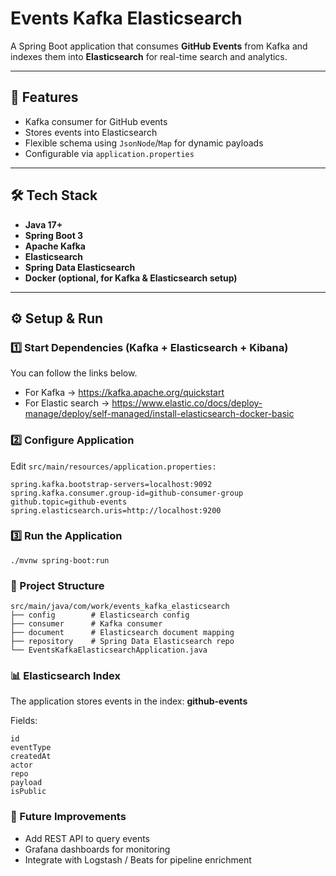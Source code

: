 # Events Kafka Elasticsearch

A Spring Boot application that consumes **GitHub Events** from Kafka and indexes them into **Elasticsearch** for real-time search and analytics.

---

## 🚀 Features
- Kafka consumer for GitHub events
- Stores events into Elasticsearch
- Flexible schema using `JsonNode`/`Map` for dynamic payloads
- Configurable via `application.properties`

---

## 🛠 Tech Stack
- **Java 17+**
- **Spring Boot 3**
- **Apache Kafka**
- **Elasticsearch**
- **Spring Data Elasticsearch**
- **Docker (optional, for Kafka & Elasticsearch setup)**

---

## ⚙️ Setup & Run

### 1️⃣ Start Dependencies (Kafka + Elasticsearch + Kibana)
You can follow the links below. </br>
- For Kafka -> https://kafka.apache.org/quickstart
- For Elastic search -> https://www.elastic.co/docs/deploy-manage/deploy/self-managed/install-elasticsearch-docker-basic

### 2️⃣ Configure Application
Edit `src/main/resources/application.properties:`

```
spring.kafka.bootstrap-servers=localhost:9092
spring.kafka.consumer.group-id=github-consumer-group 
github.topic=github-events
spring.elasticsearch.uris=http://localhost:9200 
```

### 3️⃣ Run the Application
`./mvnw spring-boot:run`

### 📂 Project Structure
```
src/main/java/com/work/events_kafka_elasticsearch
├── config        # Elasticsearch config
├── consumer      # Kafka consumer
├── document      # Elasticsearch document mapping
├── repository    # Spring Data Elasticsearch repo
└── EventsKafkaElasticsearchApplication.java
```
### 📊 Elasticsearch Index

The application stores events in the index: **github-events**

Fields:
``` 
id
eventType
createdAt
actor
repo
payload
isPublic
```
### 🔮 Future Improvements
- Add REST API to query events
-  Grafana dashboards for monitoring
- Integrate with Logstash / Beats for pipeline enrichment
